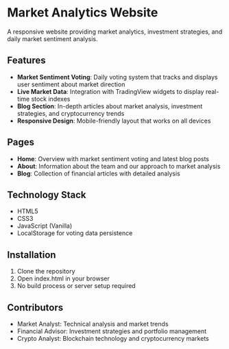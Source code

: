# Market Analytics Website

A responsive website providing market analytics, investment strategies, and daily market sentiment analysis.

## Features

- **Market Sentiment Voting**: Daily voting system that tracks and displays user sentiment about market direction
- **Live Market Data**: Integration with TradingView widgets to display real-time stock indexes
- **Blog Section**: In-depth articles about market analysis, investment strategies, and cryptocurrency trends
- **Responsive Design**: Mobile-friendly layout that works on all devices

## Pages

- **Home**: Overview with market sentiment voting and latest blog posts
- **About**: Information about the team and our approach to market analysis
- **Blog**: Collection of financial articles with detailed analysis

## Technology Stack

- HTML5
- CSS3
- JavaScript (Vanilla)
- LocalStorage for voting data persistence

## Installation

1. Clone the repository
2. Open index.html in your browser
3. No build process or server setup required

## Contributors

- Market Analyst: Technical analysis and market trends
- Financial Advisor: Investment strategies and portfolio management
- Crypto Analyst: Blockchain technology and cryptocurrency markets 